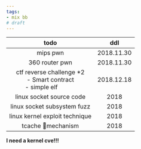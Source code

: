 ```yaml
---
tags:
- mix bb
# draft
---
```



|todo|ddl|
|------|------|
|<center>mips pwn</center>|2018.11.30|
|<center>360 router pwn</center>|2018.11.30|
|<center>ctf reverse challenge *2<br> - Smart contract<br> - simple elf&emsp;&emsp;&emsp;</center>|2018.12.18|
|<center>linux socket source code</center>|<center>2018</center>|
|<center>linux socket subsystem fuzz</center>|<center>2018</center>|
|<center>linux kernel exploit technique</center>|<center>2018</center>|
|<center>tcache mechanism</center>|<center>2018</center>|


**I need a kernel cve!!!**